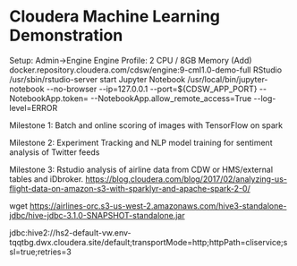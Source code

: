 # Cloudera Machine Learning Demonstration

Setup: 
Admin->Engine 
Engine Profile: 2 CPU / 8GB Memory (Add)
docker.repository.cloudera.com/cdsw/engine:9-cml1.0-demo-full
RStudio			/usr/sbin/rstudio-server start
Jupyter Notebook	/usr/local/bin/jupyter-notebook --no-browser --ip=127.0.0.1 --port=${CDSW_APP_PORT} --NotebookApp.token= --NotebookApp.allow_remote_access=True --log-level=ERROR

Milestone 1: Batch and online scoring of images with TensorFlow on spark

Milestone 2: Experiment Tracking and NLP model training for sentiment analysis of Twitter feeds

Milestone 3: Rstudio analysis of airline data from CDW or HMS/external tables and iDbroker. https://blog.cloudera.com/blog/2017/02/analyzing-us-flight-data-on-amazon-s3-with-sparklyr-and-apache-spark-2-0/

wget https://airlines-orc.s3-us-west-2.amazonaws.com/hive3-standalone-jdbc/hive-jdbc-3.1.0-SNAPSHOT-standalone.jar

jdbc:hive2://hs2-default-vw.env-tqqtbg.dwx.cloudera.site/default;transportMode=http;httpPath=cliservice;ssl=true;retries=3

